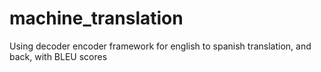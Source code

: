 # machine_translation
Using decoder encoder framework for english to spanish translation, and back, with BLEU scores
